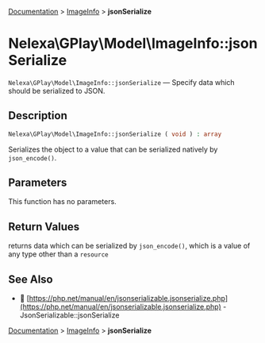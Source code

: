 [Documentation](../../README.md) > [ImageInfo](README.md) > **jsonSerialize**

# Nelexa\GPlay\Model\ImageInfo::jsonSerialize
`Nelexa\GPlay\Model\ImageInfo::jsonSerialize` — Specify data which should be serialized to JSON.

## Description
```php
Nelexa\GPlay\Model\ImageInfo::jsonSerialize ( void ) : array
```
Serializes the object to a value that can be serialized natively by `json_encode()`.

## Parameters
This function has no parameters.

## Return Values
returns data which can be serialized by `json_encode()`,
which is a value of any type other than a `resource`

## See Also
* :link: [https://php.net/manual/en/jsonserializable.jsonserialize.php](https://php.net/manual/en/jsonserializable.jsonserialize.php) - JsonSerializable::jsonSerialize

[Documentation](../../README.md) > [ImageInfo](README.md) > **jsonSerialize**
